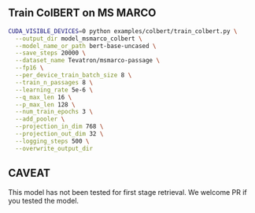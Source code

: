 ## Train ColBERT on MS MARCO
```bash
CUDA_VISIBLE_DEVICES=0 python examples/colbert/train_colbert.py \
  --output_dir model_msmarco_colbert \
  --model_name_or_path bert-base-uncased \
  --save_steps 20000 \
  --dataset_name Tevatron/msmarco-passage \
  --fp16 \
  --per_device_train_batch_size 8 \
  --train_n_passages 8 \
  --learning_rate 5e-6 \
  --q_max_len 16 \
  --p_max_len 128 \
  --num_train_epochs 3 \
  --add_pooler \
  --projection_in_dim 768 \
  --projection_out_dim 32 \
  --logging_steps 500 \
  --overwrite_output_dir
```

## CAVEAT
This model has not been tested for first stage retrieval.
We welcome PR if you tested the model.